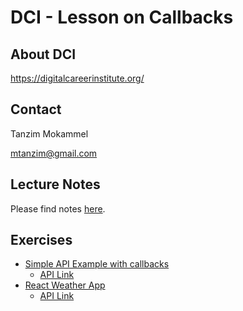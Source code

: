 # DCI - Lesson on Callbacks

## About DCI

https://digitalcareerinstitute.org/

## Contact 

Tanzim Mokammel

mtanzim@gmail.com

## Lecture Notes

Please find notes [here](https://drive.google.com/open?id=1QdgbWNE1Huwy-tj58ZUWNWO8s2Ro97e2).

## Exercises

- [Simple API Example with callbacks](https://mtanzim.github.io/dci-js-lesson-callbacks/)
  - [API Link](https://jsonplaceholder.typicode.com)
- [React Weather App](https://mtanzim.github.io/react-weather-app/)
  - [API Link](https://openweathermap.org/)
